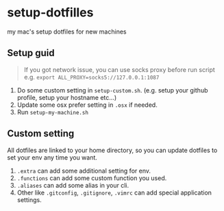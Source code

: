 # setup-dotfilles
my mac's setup dotfiles for new machines

## Setup guid

> If you got network issue, you can use socks proxy before run script e.g. `export ALL_PROXY=socks5://127.0.0.1:1087`

1. Do some custom setting in `setup-custom.sh`. (e.g. setup your github profile, setup your hostname etc...)
2. Update some osx prefer setting in `.osx` if needed.
3. Run `setup-my-machine.sh`

## Custom setting

All dotfiles are linked to your home directory, so you can update dotfiles to set your env any time you want.

1. `.extra` can add some additional setting for env.
2. `.functions` can add some custom function you used.
3. `.aliases` can add some alias in your cli.
4. Other like `.gitconfig`, `.gitignore`, `.vimrc` can add special application settings.
